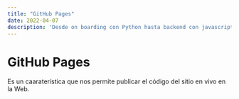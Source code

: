 ```yaml
---
title: "GitHub Pages"
date: 2022-04-07
description: 'Desde on boarding con Python hasta backend con javascript (NodeJS)'
---
```



# GitHub Pages

Es un caaraterística que nos permite publicar el código del sitio en vivo en la Web.
